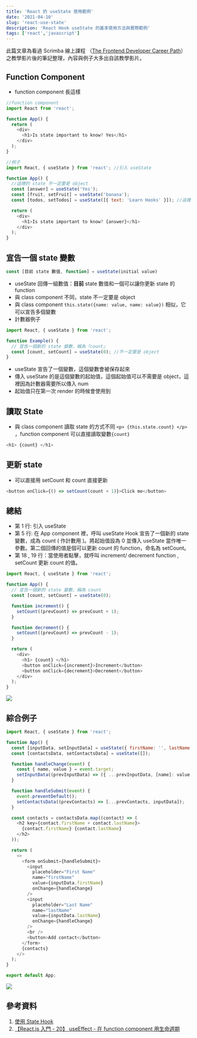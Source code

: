 ```yaml
---
title: 'React 的 useState 使用範例'
date: '2021-04-10'
slug: 'react-use-state'
description: 'React Hook useState 的基本使用方法與實際範例'
tags: ['react','javascript']
---
```


此篇文章為看過 Scrimba 線上課程 （[The Frontend Developer Career Path](https://scrimba.com/learn/frontend)） 之教學影片後的筆記整理，內容與例子大多出自該教學影片。

## Function Component

- function component 長這樣

```js
//function component
import React from 'react';

function App() {
  return (
    <div>
      <h1>Is state important to know? Yes</h1>
    </div>
  );
}
```

```js
//例子
import React, { useState } from 'react'; //引入 useState

function App() {
  //這裡的 state 不一定要是 object
  const [answer] = useState('Yes');
  const [fruit, setFruit] = useState('banana');
  const [todos, setTodos] = useState([{ text: 'Learn Hooks' }]); //這裡可以宣告多個變數

  return (
    <div>
      <h1>Is state important to know? {answer}</h1>
    </div>
  );
}
```

## 宣告一個 state 變數

```js
const [目前 state 數值, function] = useState(initial value)
```

- useState 回傳一組數值：**目前** state 數值和一個可以讓你更新 state 的 function
- 與 class component 不同，state 不一定要是 object
- 與 class component `this.state({name: value, name: value})` 相似，它可以宣告多個變數
- 計數器例子

```js
import React, { useState } from 'react';

function Example() {
  // 宣告一個新的 state 變數，稱為「count」
  const [count, setCount] = useState(0); //不一定要是 object
}
```

- useState 宣告了一個變數，這個變數會被保存起來
- 傳入 useState 的是這個變數的起始值，這個起始值可以不需要是 object，這裡因為計數器需要所以傳入 num
- 起始值只在第一次 render 的時候會使用到

## 讀取 State

- 與 class component 讀取 state 的方式不同 `<p> {this.state.count} </p>` ，function component 可以直接讀取變數`{count}`

```js
<h1> {count} </h1>
```

## 更新 state

- 可以直接用 setCount 和 count 直接更新

```js
<button onClick={() => setCount(count + 1)}>Click me</button>
```

## 總結

- 第 1 行: 引入 useState
- 第 5 行: 在 App component 裡，呼叫 useState Hook 宣告了一個新的 state 變數，成為 count ( 作計數用 )。將起始值設為 0 並傳入 useState 當作唯一參數。第二個回傳的值是個可以更新 count 的 function，命名為 setCount。
- 第 18 , 19 行：當使用者點擊，就呼叫 increment/ decrement function , setCount 更新 count 的值。

```js
import React, { useState } from 'react';

function App() {
  // 宣告一個新的 state 變數，稱為 count
  const [count, setCount] = useState(0);

  function increment() {
    setCount((prevCount) => prevCount + 1);
  }

  function decrement() {
    setCount((prevCount) => prevCount - 1);
  }

  return (
    <div>
      <h1> {count} </h1>
      <button onClick={increment}>Increment</button>
      <button onClick={decrement}>Decrement</button>
    </div>
  );
}
```

[![](https://i.imgur.com/TLmnAjW.gif)](https://i.imgur.com/TLmnAjW.gif)

## 綜合例子

```js
import React, { useState } from 'react';

function App() {
  const [inputData, setInputData] = useState({ firstName: '', lastName: '' });
  const [contactsData, setContactsData] = useState([]);

  function handleChange(event) {
    const { name, value } = event.target;
    setInputData((prevInputData) => ({ ...prevInputData, [name]: value }));
  }

  function handleSubmit(event) {
    event.preventDefault();
    setContactsData((prevContacts) => [...prevContacts, inputData]);
  }

  const contacts = contactsData.map((contact) => (
    <h2 key={contact.firstName + contact.lastName}>
      {contact.firstName} {contact.lastName}
    </h2>
  ));

  return (
    <>
      <form onSubmit={handleSubmit}>
        <input
          placeholder="First Name"
          name="firstName"
          value={inputData.firstName}
          onChange={handleChange}
        />
        <input
          placeholder="Last Name"
          name="lastName"
          value={inputData.lastName}
          onChange={handleChange}
        />
        <br />
        <button>Add contact</button>
      </form>
      {contacts}
    </>
  );
}

export default App;
```

[![](https://i.imgur.com/MmUffEY.gif)](https://i.imgur.com/MmUffEY.gif)

## 參考資料

1.  [使用 State Hook](https://zh-hant.reactjs.org/docs/hooks-state.html)
2.  [【React.js 入門 - 20】 useEffect - 在 function component 用生命週期](https://ithelp.ithome.com.tw/articles/10223344)
